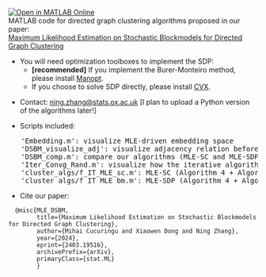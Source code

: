 [![Open in MATLAB Online](https://www.mathworks.com/images/responsive/global/open-in-matlab-online.svg)](https://matlab.mathworks.com/open/github/v1?repo=ningz97/MLE-DSBM) \
MATLAB code for directed graph clustering algorithms proposed in our paper:\
[Maximum Likelihood Estimation on Stochastic Blockmodels for Directed Graph Clustering](http://arxiv.org/abs/2403.19516)
* You will need optimization toolboxes to implement the SDP:
  - **[recommended]** If you implement the Burer-Monteiro method, please install [Manopt](https://www.manopt.org/tutorial.html).
   - If you choose to solve SDP directly, please install [CVX](https://cvxr.com/cvx/).

- Contact: ning.zhang@stats.ox.ac.uk
[I plan to upload a Python version of the algorithms later!]


* Scripts included:
<pre>
   'Embedding.m': visualize MLE-driven embedding space
   'DSBM_visualize_adj': visualize adjacency relation before & after clustering on DSBM synthetic dataset
   'DSBM_comp.m': compare our algorithms (MLE-SC and MLE-SDP) with existing directed clustering methods
   'Iter_Convg_Rand.m': visualize how the iterative algorithm (Algorithm 4 in our paper) updates the DSBM parameters
   'cluster_algs/f_IT_MLE_sc.m': MLE-SC (Algorithm 4 + Algorithm 1) in our paper
   'cluster_algs/f_IT_MLE_bm.m': MLE-SDP (Algorithm 4 + Algorithm 3) in our paper (can replace Algorithm 3 with Algorithm 2 if you prefer using SDP solver)
</pre>

* Cite our paper:
```
  @misc{MLE_DSBM,
        title={Maximum Likelihood Estimation on Stochastic Blockmodels for Directed Graph Clustering}, 
        author={Mihai Cucuringu and Xiaowen Dong and Ning Zhang},
        year={2024},
        eprint={2403.19516},
        archivePrefix={arXiv},
        primaryClass={stat.ML}
        }
```
